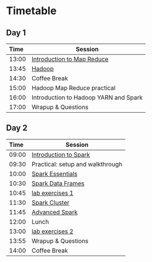 # Timetable
## Day 1

| Time | Session |
| :--- | ------------- |
| 13:00 | [Introduction to Map Reduce](prace_presentations/Hadoop-1.pdf) |
| 13:45 | [Hadoop](prace_presentations/Hadoop-1.pdf)|
| 14:30 | Coffee Break |
| 15:00 | Hadoop Map Reduce practical |
| 16:00 | Introduction to Hadoop YARN and Spark |
| 17:00 | Wrapup & Questions |


## Day 2

| Time | Session |
| :--- | ------------- |
| 09:00 | [Introduction to Spark](Spark_Introduction.pdf)|
| 09:30 | Practical: setup and walkthrough |
| 10:00 | [Spark Essentials](Spark_Essentials.pdf)|
| 10:30 | [Spark Data Frames](Spark_DataFrames.pdf) |
| 10:45 | [lab exercises 1](../lab_exercises/lab1_basics.ipynb) |
| 11:30 | [Spark Cluster](Spark_Cluster.pdf) |
| 11:45 | [Advanced Spark](Spark_Advanced.pdf) |
| 12:00 | Lunch |
| 13:00 | [lab exercises 2](../lab_exercises/lab2_1_dataframes.ipynb)  |
| 13:55 | Wrapup & Questions |
| 14:00 | Coffee Break |

